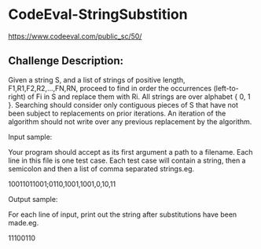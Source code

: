 CodeEval-StringSubstition
=========================

https://www.codeeval.com/public_sc/50/

Challenge Description:
----------------------

Given a string S, and a list of strings of positive length, F1,R1,F2,R2,...,FN,RN, proceed to find in order the occurrences (left-to-right) of Fi in S and replace them with Ri. All strings are over alphabet { 0, 1 }. Searching should consider only contiguous pieces of S that have not been subject to replacements on prior iterations. An iteration of the algorithm should not write over any previous replacement by the algorithm.

Input sample:

Your program should accept as its first argument a path to a filename. Each line in this file is one test case. Each test case will contain a string, then a semicolon and then a list of comma separated strings.eg.

10011011001;0110,1001,1001,0,10,11


Output sample:

For each line of input, print out the string after substitutions have been made.eg.

11100110
